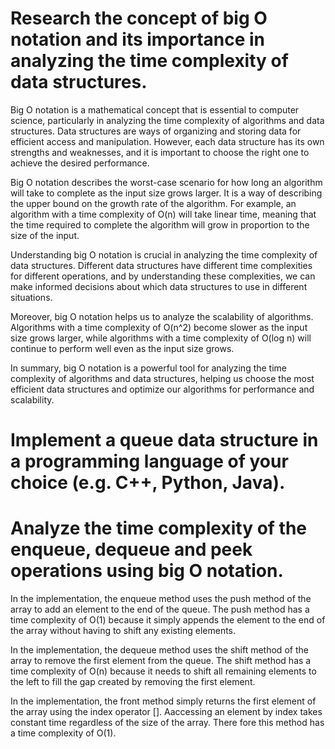 # Research the concept of big O notation and its importance in analyzing the time complexity of data structures.

Big O notation is a mathematical concept that is essential to computer science, particularly in analyzing the time complexity of algorithms and data structures. Data structures are ways of organizing and storing data for efficient access and manipulation. However, each data structure has its own strengths and weaknesses, and it is important to choose the right one to achieve the desired performance.

Big O notation describes the worst-case scenario for how long an algorithm will take to complete as the input size grows larger. It is a way of describing the upper bound on the growth rate of the algorithm. For example, an algorithm with a time complexity of O(n) will take linear time, meaning that the time required to complete the algorithm will grow in proportion to the size of the input.

Understanding big O notation is crucial in analyzing the time complexity of data structures. Different data structures have different time complexities for different operations, and by understanding these complexities, we can make informed decisions about which data structures to use in different situations.

Moreover, big O notation helps us to analyze the scalability of algorithms. Algorithms with a time complexity of O(n^2) become slower as the input size grows larger, while algorithms with a time complexity of O(log n) will continue to perform well even as the input size grows.

In summary, big O notation is a powerful tool for analyzing the time complexity of algorithms and data structures, helping us choose the most efficient data structures and optimize our algorithms for performance and scalability.

# Implement a queue data structure in a programming language of your choice (e.g. C++, Python, Java).


# Analyze the time complexity of the enqueue, dequeue and peek operations using big O notation.


In the implementation, the enqueue method uses the push method of the array to add an element to the end of the queue. The push method has a time complexity of O(1) because it simply appends the element to the end of the array without having to shift any existing elements.


In the implementation, the dequeue method uses the shift method of the array to remove the first element from the queue. The shift method has a time complexity of O(n) because it needs to shift all remaining elements to the left to fill the gap created by removing the first element.


In the implementation, the front method simply returns the first element of the array using the index operator []. Aaccessing an element by index takes constant time regardless of the size of the array. There fore this method has a time complexity of O(1).

